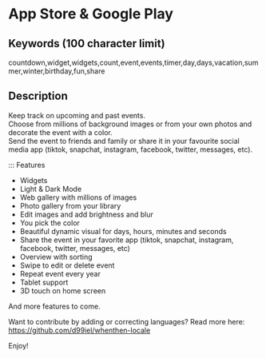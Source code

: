 # App Store & Google Play

## Keywords (100 character limit)
countdown,widget,widgets,count,event,events,timer,day,days,vacation,summer,winter,birthday,fun,share

## Description
Keep track on upcoming and past events.  
Choose from millions of background images or from your own photos and decorate the event with a color.  
Send the event to friends and family or share it in your favourite social media app (tiktok, snapchat, instagram, facebook, twitter, messages, etc).

::: Features
- Widgets
- Light & Dark Mode
- Web gallery with millions of images
- Photo gallery from your library
- Edit images and add brightness and blur
- You pick the color
- Beautiful dynamic visual for days, hours, minutes and seconds
- Share the event in your favorite app (tiktok, snapchat, instagram, facebook, twitter, messages, etc)
- Overview with sorting
- Swipe to edit or delete event
- Repeat event every year
- Tablet support
- 3D touch on home screen

And more features to come.

Want to contribute by adding or correcting languages? Read more here: https://github.com/d99iel/whenthen-locale

Enjoy!